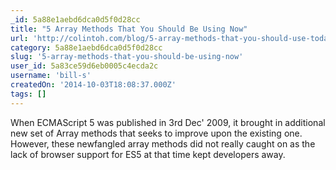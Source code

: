 ```yaml
---
_id: 5a88e1aebd6dca0d5f0d28cc
title: "5 Array Methods That You Should Be Using Now"
url: 'http://colintoh.com/blog/5-array-methods-that-you-should-use-today'
category: 5a88e1aebd6dca0d5f0d28cc
slug: '5-array-methods-that-you-should-be-using-now'
user_id: 5a83ce59d6eb0005c4ecda2c
username: 'bill-s'
createdOn: '2014-10-03T18:08:37.000Z'
tags: []
---
```


When ECMAScript 5 was published in 3rd Dec' 2009, it brought in additional new set of Array methods that seeks to improve upon the existing one. However, these newfangled array methods did not really caught on as the lack of browser support for ES5 at that time kept developers away.
